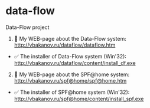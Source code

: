 # data-flow
Data-Flow project 

1. :eyes: My WEB-page about the Data-Flow system:
http://vbakanov.ru/dataflow/dataflow.htm

* :white_check_mark: The installer of Data-Flow system (Win'32):
http://vbakanov.ru/dataflow/content/install_df.exe

2. :link: My WEB-page about the SPF@home system:
http://vbakanov.ru/spf@home/spf@home.htm


* :white_check_mark: The installer of SPF@home system (Win'32):
http://vbakanov.ru/spf@home/content/install_spf.exe
